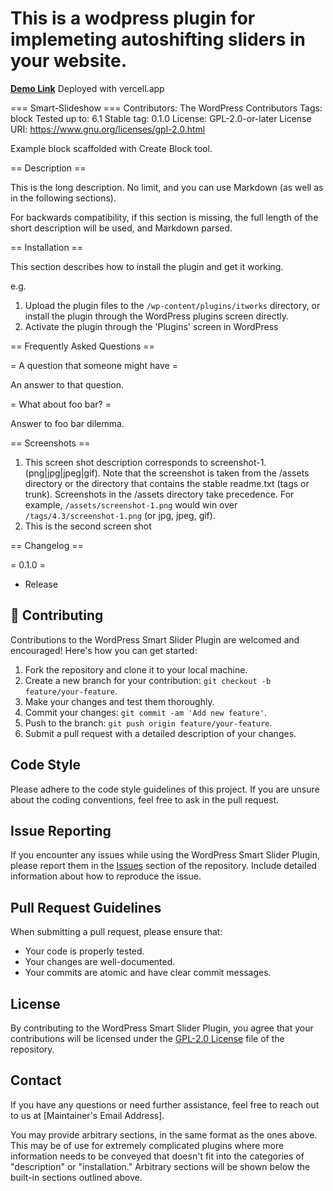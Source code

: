 # This is a wodpress plugin for implemeting autoshifting sliders in your website.
[**Demo Link**](https://smart-slideshow-rtcamp.vercel.app/)
Deployed with vercell.app

=== Smart-Slideshow ===
Contributors:      The WordPress Contributors
Tags:              block
Tested up to:      6.1
Stable tag:        0.1.0
License:           GPL-2.0-or-later
License URI:       https://www.gnu.org/licenses/gpl-2.0.html

Example block scaffolded with Create Block tool.

== Description ==

This is the long description. No limit, and you can use Markdown (as well as in the following sections).

For backwards compatibility, if this section is missing, the full length of the short description will be used, and
Markdown parsed.

== Installation ==

This section describes how to install the plugin and get it working.

e.g.

1. Upload the plugin files to the `/wp-content/plugins/itworks` directory, or install the plugin through the WordPress plugins screen directly.
1. Activate the plugin through the 'Plugins' screen in WordPress


== Frequently Asked Questions ==

= A question that someone might have =

An answer to that question.

= What about foo bar? =

Answer to foo bar dilemma.

== Screenshots ==

1. This screen shot description corresponds to screenshot-1.(png|jpg|jpeg|gif). Note that the screenshot is taken from
the /assets directory or the directory that contains the stable readme.txt (tags or trunk). Screenshots in the /assets
directory take precedence. For example, `/assets/screenshot-1.png` would win over `/tags/4.3/screenshot-1.png`
(or jpg, jpeg, gif).
2. This is the second screen shot

== Changelog ==

= 0.1.0 =
* Release

## 🤝 Contributing

Contributions to the WordPress Smart Slider Plugin are welcomed and encouraged! Here's how you can get started:

1. Fork the repository and clone it to your local machine.
2. Create a new branch for your contribution: `git checkout -b feature/your-feature`.
3. Make your changes and test them thoroughly.
4. Commit your changes: `git commit -am 'Add new feature'`.
5. Push to the branch: `git push origin feature/your-feature`.
6. Submit a pull request with a detailed description of your changes.

## Code Style

Please adhere to the code style guidelines of this project. If you are unsure about the coding conventions, feel free to ask in the pull request.

## Issue Reporting

If you encounter any issues while using the WordPress Smart Slider Plugin, please report them in the [Issues](https://github.com/your-username/wordpress-smart-slider-plugin/issues) section of the repository. Include detailed information about how to reproduce the issue.

## Pull Request Guidelines

When submitting a pull request, please ensure that:

- Your code is properly tested.
- Your changes are well-documented.
- Your commits are atomic and have clear commit messages.

## License

By contributing to the WordPress Smart Slider Plugin, you agree that your contributions will be licensed under the [GPL-2.0 License](LICENSE) file of the repository.

## Contact

If you have any questions or need further assistance, feel free to reach out to us at [Maintainer's Email Address].

You may provide arbitrary sections, in the same format as the ones above. This may be of use for extremely complicated
plugins where more information needs to be conveyed that doesn't fit into the categories of "description" or
"installation." Arbitrary sections will be shown below the built-in sections outlined above.
